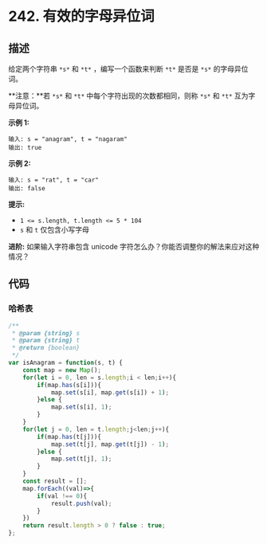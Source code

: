 # 242. 有效的字母异位词

## 描述

给定两个字符串 `*s*` 和 `*t*` ，编写一个函数来判断 `*t*` 是否是 `*s*` 的字母异位词。

**注意：**若 `*s*` 和 `*t*` 中每个字符出现的次数都相同，则称 `*s*` 和 `*t*` 互为字母异位词。

 

**示例 1:**

```
输入: s = "anagram", t = "nagaram"
输出: true
```

**示例 2:**

```
输入: s = "rat", t = "car"
输出: false
```

 

**提示:**

-   `1 <= s.length, t.length <= 5 * 104`
-   `s` 和 `t` 仅包含小写字母

 

**进阶:** 如果输入字符串包含 unicode 字符怎么办？你能否调整你的解法来应对这种情况？

## 代码

### 哈希表

```js
/**
 * @param {string} s
 * @param {string} t
 * @return {boolean}
 */
var isAnagram = function(s, t) {
    const map = new Map();
    for(let i = 0, len = s.length;i < len;i++){
        if(map.has(s[i])){
            map.set(s[i], map.get(s[i]) + 1);
        }else {
            map.set(s[i], 1);
        }
    }
    for(let j = 0, len = t.length;j<len;j++){
        if(map.has(t[j])){
            map.set(t[j], map.get(t[j]) - 1);
        }else {
            map.set(t[j], 1);
        }
    }
    const result = [];
    map.forEach((val)=>{
        if(val !== 0){
            result.push(val);
        }
    })
    return result.length > 0 ? false : true;
};
```

